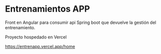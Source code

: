 # Entrenamientos APP

Front en Angular para consumir api Spring boot que devuelve la gestión del entrenamiento.

Proyecto hospedado en Vercel

https://entrenapp.vercel.app/home
